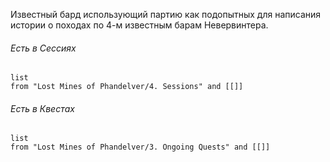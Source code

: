 Известный бард использующий партию как подопытных для написания истории о походах по 4-м известным барам Невервинтера.



###### Есть в Сессиях
```dataview
list
from "Lost Mines of Phandelver/4. Sessions" and [[]]
```

###### Есть в Квестах
```dataview
list
from "Lost Mines of Phandelver/3. Ongoing Quests" and [[]]
```